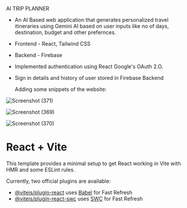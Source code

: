                                    
   AI TRIP PLANNER 

- An AI Based web application that generates personalized travel itineraries using Gemini AI based on user inputs like no of days, destination, budget and other prefernces.
- Frontend - React, Tailwind CSS
- Backend - Firebase

- Implemented authentication using React Google's OAuth 2.O.
- Sign in details and history of user stored in Firebase Backend

  Adding some snippets of the website:
  
                           
![Screenshot (371)](https://github.com/user-attachments/assets/4de98c4c-d2a1-4262-97af-917e112fa03f)

![Screenshot (369)](https://github.com/user-attachments/assets/7255a00b-38c0-44ad-a2e2-2a5f3b6302f1)



![Screenshot (370)](https://github.com/user-attachments/assets/ab799714-12a2-4537-85a6-8fa0140baba5)



# React + Vite

This template provides a minimal setup to get React working in Vite with HMR and some ESLint rules.

Currently, two official plugins are available:

- [@vitejs/plugin-react](https://github.com/vitejs/vite-plugin-react/blob/main/packages/plugin-react/README.md) uses [Babel](https://babeljs.io/) for Fast Refresh
- [@vitejs/plugin-react-swc](https://github.com/vitejs/vite-plugin-react-swc) uses [SWC](https://swc.rs/) for Fast Refresh

